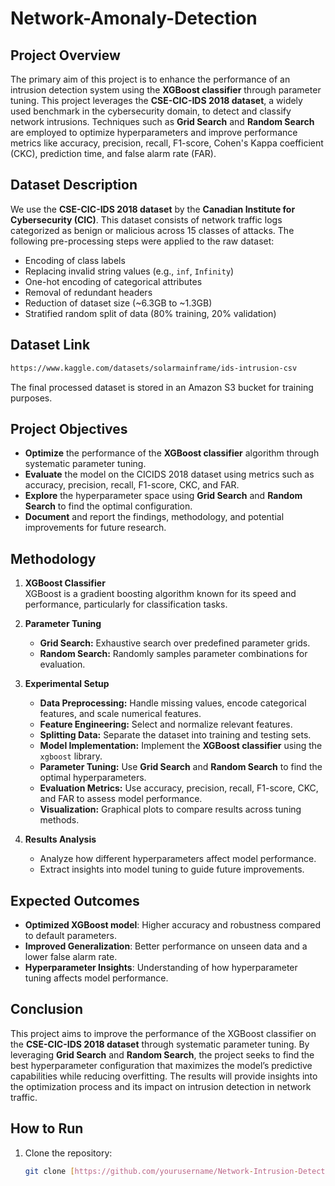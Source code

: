 # Network-Amonaly-Detection

## Project Overview
The primary aim of this project is to enhance the performance of an intrusion detection system using the **XGBoost classifier** through parameter tuning. This project leverages the **CSE-CIC-IDS 2018 dataset**, a widely used benchmark in the cybersecurity domain, to detect and classify network intrusions. Techniques such as **Grid Search** and **Random Search** are employed to optimize hyperparameters and improve performance metrics like accuracy, precision, recall, F1-score, Cohen's Kappa coefficient (CKC), prediction time, and false alarm rate (FAR).

## Dataset Description
We use the **CSE-CIC-IDS 2018 dataset** by the **Canadian Institute for Cybersecurity (CIC)**. This dataset consists of network traffic logs categorized as benign or malicious across 15 classes of attacks. The following pre-processing steps were applied to the raw dataset:
- Encoding of class labels
- Replacing invalid string values (e.g., `inf`, `Infinity`) 
- One-hot encoding of categorical attributes
- Removal of redundant headers
- Reduction of dataset size (~6.3GB to ~1.3GB)
- Stratified random split of data (80% training, 20% validation)
## Dataset Link 
   ```bash
  https://www.kaggle.com/datasets/solarmainframe/ids-intrusion-csv
```

The final processed dataset is stored in an Amazon S3 bucket for training purposes.

## Project Objectives
- **Optimize** the performance of the **XGBoost classifier** algorithm through systematic parameter tuning.
- **Evaluate** the model on the CICIDS 2018 dataset using metrics such as accuracy, precision, recall, F1-score, CKC, and FAR.
- **Explore** the hyperparameter space using **Grid Search** and **Random Search** to find the optimal configuration.
- **Document** and report the findings, methodology, and potential improvements for future research.

## Methodology
1. **XGBoost Classifier**  
   XGBoost is a gradient boosting algorithm known for its speed and performance, particularly for classification tasks.
   
2. **Parameter Tuning**  
   - **Grid Search:** Exhaustive search over predefined parameter grids.
   - **Random Search:** Randomly samples parameter combinations for evaluation.

3. **Experimental Setup**
   - **Data Preprocessing:** Handle missing values, encode categorical features, and scale numerical features.
   - **Feature Engineering:** Select and normalize relevant features.
   - **Splitting Data:** Separate the dataset into training and testing sets.
   - **Model Implementation:** Implement the **XGBoost classifier** using the `xgboost` library.
   - **Parameter Tuning:** Use **Grid Search** and **Random Search** to find the optimal hyperparameters.
   - **Evaluation Metrics:** Use accuracy, precision, recall, F1-score, CKC, and FAR to assess model performance.
   - **Visualization:** Graphical plots to compare results across tuning methods.

4. **Results Analysis**
   - Analyze how different hyperparameters affect model performance.
   - Extract insights into model tuning to guide future improvements.

## Expected Outcomes
- **Optimized XGBoost model**: Higher accuracy and robustness compared to default parameters.
- **Improved Generalization**: Better performance on unseen data and a lower false alarm rate.
- **Hyperparameter Insights**: Understanding of how hyperparameter tuning affects model performance.

## Conclusion
This project aims to improve the performance of the XGBoost classifier on the **CSE-CIC-IDS 2018 dataset** through systematic parameter tuning. By leveraging **Grid Search** and **Random Search**, the project seeks to find the best hyperparameter configuration that maximizes the model’s predictive capabilities while reducing overfitting. The results will provide insights into the optimization process and its impact on intrusion detection in network traffic.

## How to Run
1. Clone the repository:
   ```bash
   git clone [https://github.com/yourusername/Network-Intrusion-Detection.git](https://github.com/tushargupta1111/Network-Intrusion-Detection-using-CSE-CIC-IDS-2018-dataset
